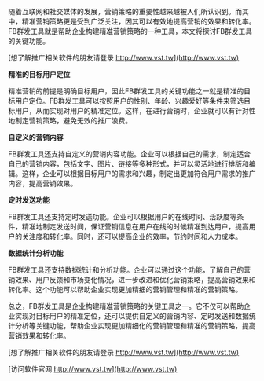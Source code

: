 随着互联网和社交媒体的发展，营销策略的重要性越来越被人们所认识到。而其中，精准营销策略更是受到广泛关注，因其可以有效地提高营销的效果和转化率。FB群发工具就是帮助企业构建精准营销策略的一种工具，本文将探讨FB群发工具的关键功能。

[想了解推广相关软件的朋友请登录 http://www.vst.tw](http://www.vst.tw)

**精准的目标用户定位**

精准营销的前提是明确目标用户，因此FB群发工具的关键功能之一就是精准的目标用户定位。FB群发工具可以按照用户的性别、年龄、兴趣爱好等条件来筛选目标用户，从而实现对用户的精准定位。这样，在进行营销时，企业就可以有针对性地制定营销策略，避免无效的推广浪费。

**自定义的营销内容**

FB群发工具还支持自定义的营销内容功能。企业可以根据自己的需求，制定适合自己的营销内容，包括文字、图片、链接等多种形式，并可以灵活地进行排版和编辑。这样，企业可以根据目标用户的需求和兴趣，制定出更加符合用户需求的推广内容，提高营销效果。

**定时发送功能**

FB群发工具还支持定时发送功能。企业可以根据用户的在线时间、活跃度等条件，精准地制定发送时间，保证营销信息在用户在线的时候精准到达用户，提高用户的关注度和转化率。同时，还可以提高企业的效率，节约时间和人力成本。

**数据统计分析功能**

FB群发工具还支持数据统计和分析功能。企业可以通过这个功能，了解自己的营销效果、用户反馈和市场变化情况，进一步改进和优化营销策略，提高营销效果和转化率。这个功能可以帮助企业实现更加精细的营销管理和精准的营销策略。

总之，FB群发工具是企业构建精准营销策略的关键工具之一。它不仅可以帮助企业实现对目标用户的精准定位，还可以提供自定义的营销内容、定时发送和数据统计分析等关键功能，帮助企业实现更加精细化的营销管理和精准的营销策略，提高营销效果和转化率。

[想了解推广相关软件的朋友请登录 http://www.vst.tw](http://www.vst.tw)


[访问软件官网 http://www.vst.tw](http://www.vst.tw)
